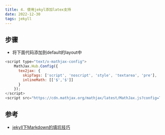 ```yaml
---
title: 4. 使用jekyl添加latex支持
date: 2022-12-30
tags: jekyll
---
```


## 步骤
- 将下面代码添加到default的layout中
```js
<script type="text/x-mathjax-config">
    MathJax.Hub.Config({
      tex2jax: {
        skipTags: ['script', 'noscript', 'style', 'textarea', 'pre'],
        inlineMath: [['$','$']]
      }
    });
</script>
<script src="https://cdn.mathjax.org/mathjax/latest/MathJax.js?config=TeX-AMS-MML_HTMLorMML" type="text/javascript"></script>
```

## 参考
- [jekyll下Markdown的填坑技巧](https://eipi10.cn/others/2019/12/07/jekyll-markdown-skills/)